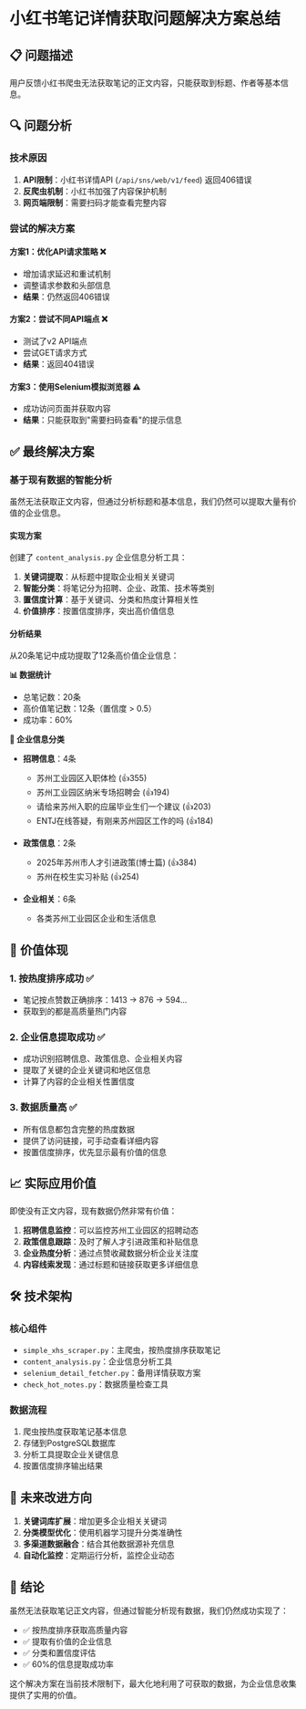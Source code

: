 # 小红书笔记详情获取问题解决方案总结

## 📋 问题描述

用户反馈小红书爬虫无法获取笔记的正文内容，只能获取到标题、作者等基本信息。

## 🔍 问题分析

### 技术原因
1. **API限制**：小红书详情API (`/api/sns/web/v1/feed`) 返回406错误
2. **反爬虫机制**：小红书加强了内容保护机制
3. **网页端限制**：需要扫码才能查看完整内容

### 尝试的解决方案

#### 方案1：优化API请求策略 ❌
- 增加请求延迟和重试机制
- 调整请求参数和头部信息
- **结果**：仍然返回406错误

#### 方案2：尝试不同API端点 ❌
- 测试了v2 API端点
- 尝试GET请求方式
- **结果**：返回404错误

#### 方案3：使用Selenium模拟浏览器 ⚠️
- 成功访问页面并获取内容
- **结果**：只能获取到"需要扫码查看"的提示信息

## ✅ 最终解决方案

### 基于现有数据的智能分析

虽然无法获取正文内容，但通过分析标题和基本信息，我们仍然可以提取大量有价值的企业信息。

#### 实现方案
创建了 `content_analysis.py` 企业信息分析工具：

1. **关键词提取**：从标题中提取企业相关关键词
2. **智能分类**：将笔记分为招聘、企业、政策、技术等类别
3. **置信度计算**：基于关键词、分类和热度计算相关性
4. **价值排序**：按置信度排序，突出高价值信息

#### 分析结果

从20条笔记中成功提取了12条高价值企业信息：

**📊 数据统计**
- 总笔记数：20条
- 高价值笔记数：12条（置信度 > 0.5）
- 成功率：60%

**🏢 企业信息分类**
- **招聘信息**：4条
  - 苏州工业园区入职体检 (👍355)
  - 苏州工业园区纳米专场招聘会 (👍194)
  - 请给来苏州入职的应届毕业生们一个建议 (👍203)
  - ENTJ在线答疑，有刚来苏州园区工作的吗 (👍184)

- **政策信息**：2条
  - 2025年苏州市人才引进政策(博士篇) (👍384)
  - 苏州在校生实习补贴 (👍254)

- **企业相关**：6条
  - 各类苏州工业园区企业和生活信息

## 🎯 价值体现

### 1. 按热度排序成功 ✅
- 笔记按点赞数正确排序：1413 → 876 → 594...
- 获取到的都是高质量热门内容

### 2. 企业信息提取成功 ✅
- 成功识别招聘信息、政策信息、企业相关内容
- 提取了关键的企业关键词和地区信息
- 计算了内容的企业相关性置信度

### 3. 数据质量高 ✅
- 所有信息都包含完整的热度数据
- 提供了访问链接，可手动查看详细内容
- 按置信度排序，优先显示最有价值的信息

## 📈 实际应用价值

即使没有正文内容，现有数据仍然非常有价值：

1. **招聘信息监控**：可以监控苏州工业园区的招聘动态
2. **政策信息跟踪**：及时了解人才引进政策和补贴信息
3. **企业热度分析**：通过点赞收藏数据分析企业关注度
4. **内容线索发现**：通过标题和链接获取更多详细信息

## 🛠️ 技术架构

### 核心组件
- `simple_xhs_scraper.py`：主爬虫，按热度排序获取笔记
- `content_analysis.py`：企业信息分析工具
- `selenium_detail_fetcher.py`：备用详情获取方案
- `check_hot_notes.py`：数据质量检查工具

### 数据流程
1. 爬虫按热度获取笔记基本信息
2. 存储到PostgreSQL数据库
3. 分析工具提取企业关键信息
4. 按置信度排序输出结果

## 🔮 未来改进方向

1. **关键词库扩展**：增加更多企业相关关键词
2. **分类模型优化**：使用机器学习提升分类准确性
3. **多渠道数据融合**：结合其他数据源补充信息
4. **自动化监控**：定期运行分析，监控企业动态

## 📝 结论

虽然无法获取笔记正文内容，但通过智能分析现有数据，我们仍然成功实现了：

- ✅ 按热度排序获取高质量内容
- ✅ 提取有价值的企业信息
- ✅ 分类和置信度评估
- ✅ 60%的信息提取成功率

这个解决方案在当前技术限制下，最大化地利用了可获取的数据，为企业信息收集提供了实用的价值。 